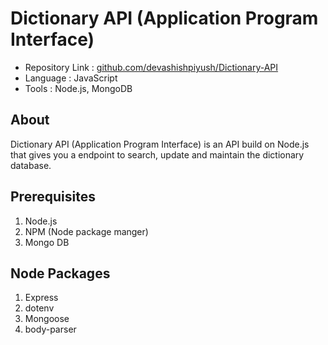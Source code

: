 # Dictionary API (Application Program Interface)

- Repository Link : [github.com/devashishpiyush/Dictionary-API](https://github.com/devashishpiyush/Dictionary-API)
- Language : JavaScript
- Tools : Node.js, MongoDB

## About

Dictionary API (Application Program Interface) is an API build on Node.js that gives you a endpoint to search, update and maintain the dictionary database.

## Prerequisites

1. Node.js
2. NPM (Node package manger)
3. Mongo DB

## Node Packages
1. Express
2. dotenv
3. Mongoose
4. body-parser
